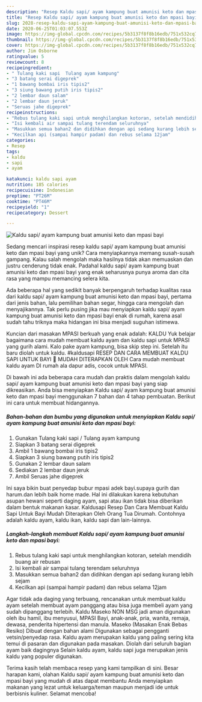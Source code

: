 ```yaml
---
description: "Resep Kaldu sapi/ ayam kampung buat amunisi keto dan mpasi bayi yang Enak Banget"
title: "Resep Kaldu sapi/ ayam kampung buat amunisi keto dan mpasi bayi yang Enak Banget"
slug: 2028-resep-kaldu-sapi-ayam-kampung-buat-amunisi-keto-dan-mpasi-bayi-yang-enak-banget
date: 2020-06-25T01:03:07.553Z
image: https://img-global.cpcdn.com/recipes/5b3137f8f8b16edb/751x532cq70/kaldu-sapi-ayam-kampung-buat-amunisi-keto-dan-mpasi-bayi-foto-resep-utama.jpg
thumbnail: https://img-global.cpcdn.com/recipes/5b3137f8f8b16edb/751x532cq70/kaldu-sapi-ayam-kampung-buat-amunisi-keto-dan-mpasi-bayi-foto-resep-utama.jpg
cover: https://img-global.cpcdn.com/recipes/5b3137f8f8b16edb/751x532cq70/kaldu-sapi-ayam-kampung-buat-amunisi-keto-dan-mpasi-bayi-foto-resep-utama.jpg
author: Jim Osborne
ratingvalue: 5
reviewcount: 8
recipeingredient:
- " Tulang kaki sapi  Tulang ayam kampung"
- "3 batang serai digeprek"
- "1 bawang bombai iris tipis2"
- "3 siung bawang putih iris tipis2"
- "2 lembar daun salam"
- "2 lembar daun jeruk"
- "Seruas jahe digeprek"
recipeinstructions:
- "Rebus tulang kaki sapi untuk menghilangkan kotoran, setelah mendidih buang air rebusan"
- "Isi kembali air sampai tulang terendam seluruhnya"
- "Masukkan semua bahan2 dan didihkan dengan api sedang kurang lebih sejam"
- "Kecilkan api (sampai hampir padam) dan rebus selama 12jam"
categories:
- Resep
tags:
- kaldu
- sapi
- ayam

katakunci: kaldu sapi ayam 
nutrition: 185 calories
recipecuisine: Indonesian
preptime: "PT26M"
cooktime: "PT46M"
recipeyield: "1"
recipecategory: Dessert

---
```



![Kaldu sapi/ ayam kampung buat amunisi keto dan mpasi bayi](https://img-global.cpcdn.com/recipes/5b3137f8f8b16edb/751x532cq70/kaldu-sapi-ayam-kampung-buat-amunisi-keto-dan-mpasi-bayi-foto-resep-utama.jpg)

Sedang mencari inspirasi resep kaldu sapi/ ayam kampung buat amunisi keto dan mpasi bayi yang unik? Cara menyiapkannya memang susah-susah gampang. Kalau salah mengolah maka hasilnya tidak akan memuaskan dan justru cenderung tidak enak. Padahal kaldu sapi/ ayam kampung buat amunisi keto dan mpasi bayi yang enak seharusnya punya aroma dan cita rasa yang mampu memancing selera kita.

Ada beberapa hal yang sedikit banyak berpengaruh terhadap kualitas rasa dari kaldu sapi/ ayam kampung buat amunisi keto dan mpasi bayi, pertama dari jenis bahan, lalu pemilihan bahan segar, hingga cara mengolah dan menyajikannya. Tak perlu pusing jika mau menyiapkan kaldu sapi/ ayam kampung buat amunisi keto dan mpasi bayi enak di rumah, karena asal sudah tahu triknya maka hidangan ini bisa menjadi suguhan istimewa.

Kuncian dari masakan MPASI berkuah yang enak adalah: KALDU Yuk belajar bagaimana cara mudah membuat kaldu ayam dan kaldu sapi untuk MPASI yang gurih alami. Kalo pake ayam kampung, bisa skip step ini. Setelah itu baru diolah untuk kaldu. #kaldusapi RESEP DAN CARA MEMBUAT KALDU SAPI UNTUK BAYI 💖 MUDAH DITERAPKAN OLEH Cara mudah membuat kaldu ayam DI rumah ala dapur adis, cocok untuk MPASI.


Di bawah ini ada beberapa cara mudah dan praktis dalam mengolah kaldu sapi/ ayam kampung buat amunisi keto dan mpasi bayi yang siap dikreasikan. Anda bisa menyiapkan Kaldu sapi/ ayam kampung buat amunisi keto dan mpasi bayi menggunakan 7 bahan dan 4 tahap pembuatan. Berikut ini cara untuk membuat hidangannya.

<!--inarticleads1-->

##### Bahan-bahan dan bumbu yang digunakan untuk menyiapkan Kaldu sapi/ ayam kampung buat amunisi keto dan mpasi bayi:

1. Gunakan  Tulang kaki sapi / Tulang ayam kampung
1. Siapkan 3 batang serai digeprek
1. Ambil 1 bawang bombai iris tipis2
1. Siapkan 3 siung bawang putih iris tipis2
1. Gunakan 2 lembar daun salam
1. Sediakan 2 lembar daun jeruk
1. Ambil Seruas jahe digeprek


Ini saya bikin buat penyedap bubur mpasi adek bayi.supaya gurih dan harum.dan lebih baik home made. Hal ini dilakukan karena kebutuhan asupan hewani seperti daging ayam, sapi atau ikan tidak bisa diberikan dalam bentuk makanan kasar. Kaldusapi Resep Dan Cara Membuat Kaldu Sapi Untuk Bayi Mudah Diterapkan Oleh Orang Tua Dirumah. Contohnya adalah kaldu ayam, kaldu ikan, kaldu sapi dan lain-lainnya. 

<!--inarticleads2-->

##### Langkah-langkah membuat Kaldu sapi/ ayam kampung buat amunisi keto dan mpasi bayi:

1. Rebus tulang kaki sapi untuk menghilangkan kotoran, setelah mendidih buang air rebusan
1. Isi kembali air sampai tulang terendam seluruhnya
1. Masukkan semua bahan2 dan didihkan dengan api sedang kurang lebih sejam
1. Kecilkan api (sampai hampir padam) dan rebus selama 12jam


Agar tidak ada daging yang terbuang, rencanakan untuk membuat kaldu ayam setelah membuat ayam panggang atau bisa juga membeli ayam yang sudah dipanggang terlebih. Kaldu Maseko NON MSG jadi aman digunakan oleh ibu hamil, ibu menyusui, MPASI Bayi, anak-anak, pria, wanita, remaja, dewasa, penderita hipertensi dan manula. Maseko (Masakan Enak Bebas Resiko) Dibuat dengan bahan alami Digunakan sebagai pengganti vetsin/penyedap rasa. Kaldu ayam merupakan kaldu yang paling sering kita temui di pasaran dan digunakan pada masakan. Diolah dari seluruh bagian ayam baik dagingnya Selain kaldu ayam, kaldu sapi juga merupakan jenis kaldu yang populer digunakan. 

Terima kasih telah membaca resep yang kami tampilkan di sini. Besar harapan kami, olahan Kaldu sapi/ ayam kampung buat amunisi keto dan mpasi bayi yang mudah di atas dapat membantu Anda menyiapkan makanan yang lezat untuk keluarga/teman maupun menjadi ide untuk berbisnis kuliner. Selamat mencoba!

